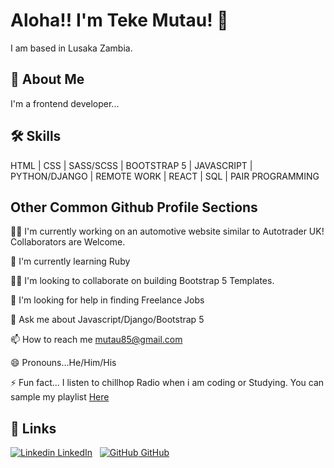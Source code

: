 # Aloha!! I'm Teke Mutau! 👋


I am based in Lusaka Zambia.
## 🚀 About Me
I'm a frontend developer...


## 🛠 Skills
HTML | CSS | SASS/SCSS | BOOTSTRAP 5 | JAVASCRIPT | PYTHON/DJANGO | 
REMOTE WORK | REACT | SQL | PAIR PROGRAMMING

## Other Common Github Profile Sections
👩‍💻 I'm currently working on an automotive website similar to Autotrader UK! Collaborators are Welcome.

🧠 I'm currently learning Ruby

👯‍♀️ I'm looking to collaborate on building Bootstrap 5 Templates.

🤔 I'm looking for help in finding Freelance Jobs

💬 Ask me about Javascript/Django/Bootstrap 5

📫 How to reach me mutau85@gmail.com

😄 Pronouns...He/Him/His

⚡️ Fun fact... I listen to chillhop Radio when i am coding or Studying. You can sample my playlist [Here](https://open.spotify.com/playlist/6WmNQqd3wECAhsjryXZ2eT?si=d2b504e462244897)


## 🔗 Links

[![Linkedin](https://i.stack.imgur.com/gVE0j.png) LinkedIn]([https://www.linkedin.com/]https://www.linkedin.com/in/isiteketo-mutau-736894241/)
&nbsp;
[![GitHub](https://i.stack.imgur.com/tskMh.png) GitHub](https://github.com/)


